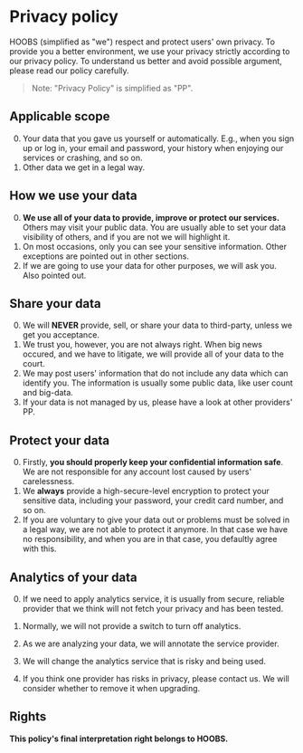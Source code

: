 # Privacy policy
HOOBS (simplified as "we") respect and protect users' own privacy. To provide you a better environment, we use your privacy strictly according to our privacy policy. To understand us better and avoid possible argument, please read our policy carefully.  

> Note: "Privacy Policy" is simplified as "PP".

## Applicable scope
0. Your data that you gave us yourself or automatically. E.g., when you sign up or log in, your email and password, your history when enjoying our services or crashing, and so on.  
1. Other data we get in a legal way.  

## How we use your data
0. **We use all of your data to provide, improve or protect our services.** Others may visit your public data. You are usually able to set your data visibility of others, and if you are not we will highlight it.  
1. On most occasions, only you can see your sensitive information. Other exceptions are pointed out in other sections.  
2. If we are going to use your data for other purposes, we will ask you. Also pointed out.  

## Share your data
0. We will **NEVER** provide, sell, or share your data to third-party, unless we get you acceptance.  
1. We trust you, however, you are not always right. When big news occured, and we have to litigate, we will provide all of your data to the court.  
2. We may post users' information that do not include any data which can identify you. The information is usually some public data, like user count and big-data.  
3. If your data is not managed by us, please have a look at other providers' PP.

## Protect your data
0. Firstly, **you should properly keep your confidential information safe**. We are not responsible for any account lost caused by users' carelessness.  
1. We **always** provide a high-secure-level encryption to protect your sensitive data, including your password, your credit card number, and so on.  
2. If you are voluntary to give your data out or problems must be solved in a legal way, we are not able to protect it anymore. In that case we have no responsibility, and when you are in that case, you defaultly agree with this.

## Analytics of your data

0. If we need to apply analytics service, it is usually from secure, reliable provider that we think will not fetch your privacy and has been tested.

1. Normally, we will not provide a switch to turn off analytics.
2. As we are analyzing your data, we will annotate the service provider.
3. We will change the analytics service that is risky and being used.
4. If you think one provider has risks in privacy, please contact us. We will consider whether to remove it when upgrading.

## Rights
**This policy's final interpretation right belongs to HOOBS.**

